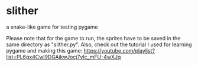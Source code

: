 # slither
a snake-like game for testing pygame

Please note that for the game to run, the sprites have to be saved in the same directory as "slither.py".
Also, check out the tutorial I used for learning pygame and making this game: 
https://youtube.com/playlist?list=PL6gx4Cwl9DGAjkwJocj7vlc_mFU-4wXJq

